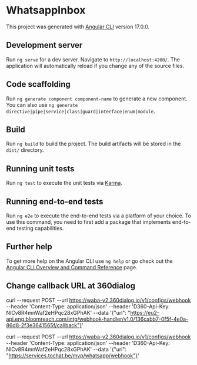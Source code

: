 # WhatsappInbox

This project was generated with [Angular CLI](https://github.com/angular/angular-cli) version 17.0.0.

## Development server

Run `ng serve` for a dev server. Navigate to `http://localhost:4200/`. The application will automatically reload if you change any of the source files.

## Code scaffolding

Run `ng generate component component-name` to generate a new component. You can also use `ng generate directive|pipe|service|class|guard|interface|enum|module`.

## Build

Run `ng build` to build the project. The build artifacts will be stored in the `dist/` directory.

## Running unit tests

Run `ng test` to execute the unit tests via [Karma](https://karma-runner.github.io).

## Running end-to-end tests

Run `ng e2e` to execute the end-to-end tests via a platform of your choice. To use this command, you need to first add a package that implements end-to-end testing capabilities.

## Further help

To get more help on the Angular CLI use `ng help` or go check out the [Angular CLI Overview and Command Reference](https://angular.io/cli) page.

## Change callback URL at 360dialog

curl --request POST  --url https://waba-v2.360dialog.io/v1/configs/webhook  --header 'Content-Type: application/json'  --header 'D360-Api-Key: NlCv8R4mnWaf2eHPqc28xGPhAK' --data '{"url": "https://eu2-api.eng.bloomreach.com/intg/webhook-handler/v1.0/136cabb7-0f5f-4e0a-86d8-2f3e3641565f/callback"}'


curl --request POST  --url https://waba-v2.360dialog.io/v1/configs/webhook  --header 'Content-Type: application/json'  --header 'D360-Api-Key: NlCv8R4mnWaf2eHPqc28xGPhAK' --data '{"url": "https://services.tochat.be/mvp/whatsapp/webhook"}'

